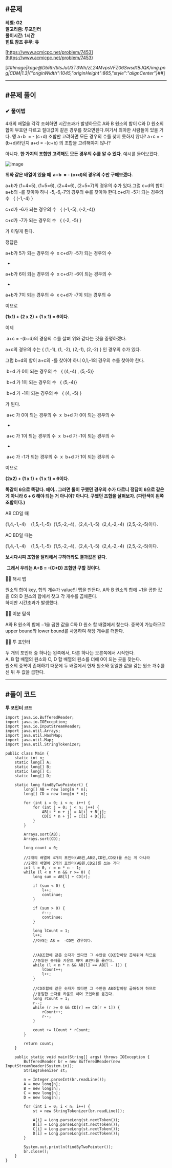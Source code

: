 ## **#문제**         

**레벨: G2  
알고리즘: 투포인터**  
**풀이시간: 1시간  
힌트 참조 유무: 유**

[https://www.acmicpc.net/problem/7453](https://www.acmicpc.net/problem/7453)

[##_Image|kage@DbRtr/btsJuU3T3Wh/zL24MvpsVFZ06Swsd1BJQK/img.png|CDM|1.3|{"originWidth":1045,"originHeight":865,"style":"alignCenter"}_##]

---

## **#문제 풀이**        

### ✔ 풀이법

4개의 배열을 각각 조회하면 시간초과가 발생하므로 A와 B 원소의 합이 C와 D 원소의 합이 부호만 다르고 절대값이 같은 경우를 찾으면된다.여기서 의아한 사람들이 있을 거다. 엥 a+b  = - (c+d) 조합만 고려하면 모든 경우의 수를 찾지 못하지 않나? a+c = -(b+d)라던지 a+d = -(c+b) 의 조합을 고려해야지 않나?

아니다. **한 가지의 조합만 고려해도 모든 경우의 수를 알 수 있다.** 예시를 들어보겠다.

![image](https://github.com/user-attachments/assets/6ec847cf-668c-40fa-8067-90f796062ebf)

**위와 같은 배열이 있을 때  a+b  = - (c+d)의 경우의 수만 구해보겠다.** 

a+b가 (1+4=5), (1+5=6), (2+4=6), (2+5=7)의 경우의 수가 있다.그럼 c+d의 합이 a+b의 -를 찾아야 하니 -5,-6,-7의 경우의 수를 찾아야 한다.c+d가 -5가 되는 경우의 수   { (-1,-4) }

c+d가 -6가 되는 경우의 수   { (-1,-5), (-2,-4)}

c+d가 -7가 되는 경우의 수   { (-2, -5) }

가 이렇게 된다. 

정답은

a+b가 5가 되는 경우의 수  x c+d가 -5가 되는 경우의 수  

+

a+b가 6이 되는 경우의 수  x c+d가 -6이 되는 경우의 수

+

a+b가 7이 되는 경우의 수  x c+d가 -7이 되는 경우의 수

이므로

**(1x1) + (2 x 2) + (1 x 1) = 6이다.**

이제 

 a+c = -(b+d)의 경웅의 수를 살펴 위와 같다는 것을 증명하겠다.

a+c의 경우의 수는 { (1,-1), (1, -2), (2,-1), (2,-2) } 인 경우의 수가 있다.

그럼 b+d의 합이 a+c의 -를 찾아야 하니 0,1,-1의 경우의 수를 찾아야 한다.

 b+d 가 0이 되는 경우의 수   { (4,-4) , (5,-5)}

 b+d 가 1이 되는 경우의 수   { (5,-4)}

 b+d 가 -1이 되는 경우의 수   { (4, -5) }

가 된다.

 a+c 가 0이 되는 경우의 수  x  b+d 가 0이 되는 경우의 수  

+

 a+c 가 1이 되는 경우의 수  x  b+d 가 -1이 되는 경우의 수

+

 a+c 가 -1가 되는 경우의 수  x  b+d 가 1이 되는 경우의 수

이므로

**(2x2) + (1 x 1) + (1 x 1) = 6이다.**

**똑같이 6으로 똑같다. 에이.. 그러면 둘이 구했던 경우의 수가 다르니 정답이 6으로 같은 게 아니라 6 + 6 해야 되는 거 아니야? 아니다. 구했던 조합을 살펴보자. (파란색이 왼쪽 조합이다.)**

AB CD일 때

(1,4,-1,-4)    (1,5,\-1,-5)  (1,5,-2,-4),  (2,4,-1,-5)  (2,4,\-2,-4)  (2,5,-2,-5)이다.

AC BD일 때는

(1,4,-1,-4)    (1,5,\-1,-5)  (1,5,-2,-4),  (2,4,\-1,-5)  (2,4,\-2,-4)  (2,5,-2,-5)이다.

**보시다시피 조합을 달리해서 구하더라도 결과값은 같다.**

 **그래서 우리는 A+B = -(C+D) 조합만 구할 것이다.**

☝🏻 해시 맵

원소의 합이 key, 합의 개수가 value인 맵을 만든다. A와 B 원소의 합에 −1을 곱한 값을 C와 D 원소의 합에서 찾고 각 개수를 곱해준다.  
하지만 시간초과가 발생했다.

✌🏻 이분 탐색

A와 B 원소의 합에 −1을 곱한 값을 C와 D 원소 합 배열에서 찾는다. 중복이 가능하므로 upper bound와 lower bound를 사용하여 해당 개수를 더한다.

🤟🏻 투 포인터

두 개의 포인터 중 하나는 왼쪽에서, 다른 하나는 오른쪽에서 시작한다.  
A, B 합 배열의 원소와 C, D 합 배열의 원소를 더해 0이 되는 곳을 찾는다.  
원소의 중복이 존재하기 때문에 두 배열에서 현재 원소와 동일한 값을 갖는 원소 개수를 센 뒤 두 값을 곱한다.

---

## **#풀이 코드**      

**투 포인터 코드**

```
import java.io.BufferedReader;
import java.io.IOException;
import java.io.InputStreamReader;
import java.util.Arrays;
import java.util.HashMap;
import java.util.Map;
import java.util.StringTokenizer;

public class Main {
    static int n;
    static long[] A;
    static long[] B;
    static long[] C;
    static long[] D;

    static long findByTwoPointer() {
        long[] AB = new long[n * n];
        long[] CD = new long[n * n];

        for (int i = 0; i < n; i++) {
            for (int j = 0; j < n; j++) {
                AB[i * n + j] = A[i] + B[j];
                CD[i * n + j] = C[i] + D[j];
            }
        }

        Arrays.sort(AB);
        Arrays.sort(CD);

        long count = 0;

        //2개의 배열에 4개의 포인터(AB왼,AB오,CD왼,CD오)를 쓰는 게 아니라
        //2개의 배열에 2개의 포인터(AB왼,CD오)를 쓰는 거다
        int l = 0, r = n * n - 1;
        while (l < n * n && r >= 0) {
            long sum = AB[l] + CD[r];

            if (sum < 0) {
                l++;
                continue;
            }

            if (sum > 0) {
                r--;
                continue;
            }

            long lCount = 1;
            l++;
            //아래는 AB =  -CD인 경우이다.
            
            
            //AB조합에 같은 숫자가 있다면 그 수만큼 CD조합이랑 곱해줘야 하므로 
            //동일한 숫자를 카운트 하며 포인터를 옮긴다.
            while (l < n * n && AB[l] == AB[l - 1]) {
                lCount++;
                l++;
            }

            //CD조합에 같은 숫자가 있다면 그 수만큼 AB조합이랑 곱해줘야 하므로 
            //동일한 숫자를 카운트 하며 포인터를 옮긴다.
            long rCount = 1;
            r--;
            while (r >= 0 && CD[r] == CD[r + 1]) {
                rCount++;
                r--;
            }

            count += lCount * rCount;
        }

        return count;
    }

    public static void main(String[] args) throws IOException {
        BufferedReader br = new BufferedReader(new InputStreamReader(System.in));
        StringTokenizer st;

        n = Integer.parseInt(br.readLine());
        A = new long[n];
        B = new long[n];
        C = new long[n];
        D = new long[n];

        for (int i = 0; i < n; i++) {
            st = new StringTokenizer(br.readLine());

            A[i] = Long.parseLong(st.nextToken());
            B[i] = Long.parseLong(st.nextToken());
            C[i] = Long.parseLong(st.nextToken());
            D[i] = Long.parseLong(st.nextToken());
        }

        System.out.println(findByTwoPointer());
        br.close();
    }
}
```
